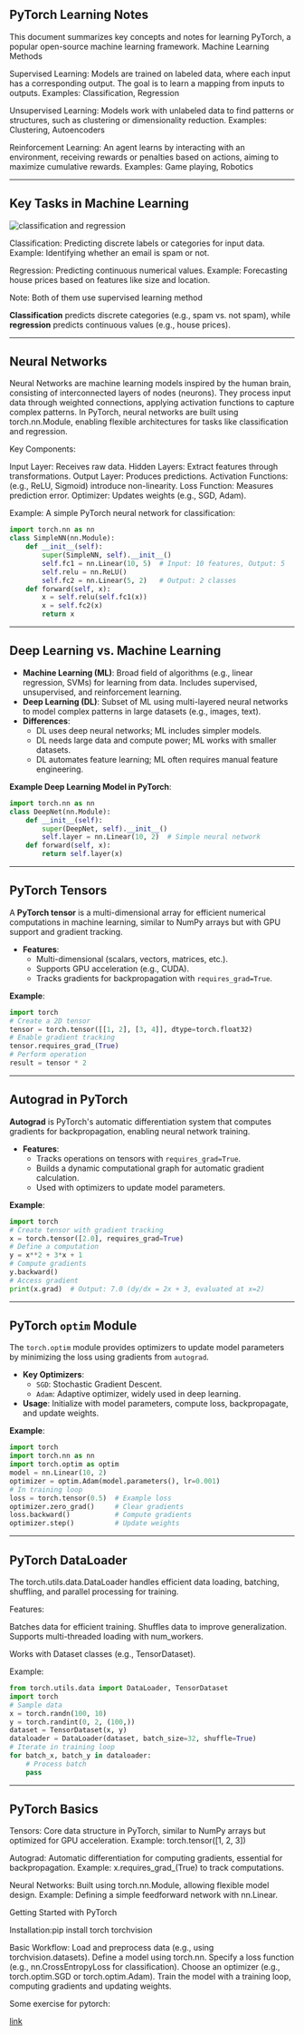 ## PyTorch Learning Notes
This document summarizes key concepts and notes for learning PyTorch, a popular open-source machine learning framework.
Machine Learning Methods

Supervised Learning: Models are trained on labeled data, where each input has a corresponding output. The goal is to learn a mapping from inputs to outputs.
Examples: Classification, Regression


Unsupervised Learning: Models work with unlabeled data to find patterns or structures, such as clustering or dimensionality reduction.
Examples: Clustering, Autoencoders


Reinforcement Learning: An agent learns by interacting with an environment, receiving rewards or penalties based on actions, aiming to maximize cumulative rewards.
Examples: Game playing, Robotics


---

## Key Tasks in Machine Learning

![classification and regression](https://github.com/ties2/ComputerVision-DataScience-Master/blob/main/lectures/machine%20learning/regression.png)

Classification: Predicting discrete labels or categories for input data.
Example: Identifying whether an email is spam or not.


Regression: Predicting continuous numerical values.
Example: Forecasting house prices based on features like size and location.

Note: Both of them use supervised learning method

**Classification** predicts discrete categories (e.g., spam vs. not spam), while **regression** predicts continuous values (e.g., house prices).

---
## Neural Networks

Neural Networks are machine learning models inspired by the human brain, consisting of interconnected layers of nodes (neurons). They process input data through weighted connections, applying activation functions to capture complex patterns. In PyTorch, neural networks are built using torch.nn.Module, enabling flexible architectures for tasks like classification and regression.

Key Components:

Input Layer: Receives raw data.
Hidden Layers: Extract features through transformations.
Output Layer: Produces predictions.
Activation Functions: (e.g., ReLU, Sigmoid) introduce non-linearity.
Loss Function: Measures prediction error.
Optimizer: Updates weights (e.g., SGD, Adam).

Example: A simple PyTorch neural network for classification:


``` python
import torch.nn as nn
class SimpleNN(nn.Module):
    def __init__(self):
        super(SimpleNN, self).__init__()
        self.fc1 = nn.Linear(10, 5)  # Input: 10 features, Output: 5
        self.relu = nn.ReLU()
        self.fc2 = nn.Linear(5, 2)   # Output: 2 classes
    def forward(self, x):
        x = self.relu(self.fc1(x))
        x = self.fc2(x)
        return x
```
---

## Deep Learning vs. Machine Learning

- **Machine Learning (ML)**: Broad field of algorithms (e.g., linear regression, SVMs) for learning from data. Includes supervised, unsupervised, and reinforcement learning.
- **Deep Learning (DL)**: Subset of ML using multi-layered neural networks to model complex patterns in large datasets (e.g., images, text).
- **Differences**:
  - DL uses deep neural networks; ML includes simpler models.
  - DL needs large data and compute power; ML works with smaller datasets.
  - DL automates feature learning; ML often requires manual feature engineering.

**Example Deep Learning Model in PyTorch**:
```python
import torch.nn as nn
class DeepNet(nn.Module):
    def __init__(self):
        super(DeepNet, self).__init__()
        self.layer = nn.Linear(10, 2)  # Simple neural network
    def forward(self, x):
        return self.layer(x)

```
---
## PyTorch Tensors

A **PyTorch tensor** is a multi-dimensional array for efficient numerical computations in machine learning, similar to NumPy arrays but with GPU support and gradient tracking.

- **Features**:
  - Multi-dimensional (scalars, vectors, matrices, etc.).
  - Supports GPU acceleration (e.g., CUDA).
  - Tracks gradients for backpropagation with `requires_grad=True`.

**Example**:
```python
import torch
# Create a 2D tensor
tensor = torch.tensor([[1, 2], [3, 4]], dtype=torch.float32)
# Enable gradient tracking
tensor.requires_grad_(True)
# Perform operation
result = tensor * 2
```
---
## Autograd in PyTorch

**Autograd** is PyTorch's automatic differentiation system that computes gradients for backpropagation, enabling neural network training.

- **Features**:
  - Tracks operations on tensors with `requires_grad=True`.
  - Builds a dynamic computational graph for automatic gradient calculation.
  - Used with optimizers to update model parameters.

**Example**:
```python
import torch
# Create tensor with gradient tracking
x = torch.tensor([2.0], requires_grad=True)
# Define a computation
y = x**2 + 3*x + 1
# Compute gradients
y.backward()
# Access gradient
print(x.grad)  # Output: 7.0 (dy/dx = 2x + 3, evaluated at x=2)
```
---
## PyTorch `optim` Module

The `torch.optim` module provides optimizers to update model parameters by minimizing the loss using gradients from `autograd`.

- **Key Optimizers**:
  - `SGD`: Stochastic Gradient Descent.
  - `Adam`: Adaptive optimizer, widely used in deep learning.
- **Usage**: Initialize with model parameters, compute loss, backpropagate, and update weights.

**Example**:
```python
import torch
import torch.nn as nn
import torch.optim as optim
model = nn.Linear(10, 2)
optimizer = optim.Adam(model.parameters(), lr=0.001)
# In training loop
loss = torch.tensor(0.5)  # Example loss
optimizer.zero_grad()     # Clear gradients
loss.backward()           # Compute gradients
optimizer.step()          # Update weights
```
---
## PyTorch DataLoader

The torch.utils.data.DataLoader handles efficient data loading, batching, shuffling, and parallel processing for training.

Features:

Batches data for efficient training.
Shuffles data to improve generalization.
Supports multi-threaded loading with num_workers.


Works with Dataset classes (e.g., TensorDataset).

Example:

```python
from torch.utils.data import DataLoader, TensorDataset
import torch
# Sample data
x = torch.randn(100, 10)
y = torch.randint(0, 2, (100,))
dataset = TensorDataset(x, y)
dataloader = DataLoader(dataset, batch_size=32, shuffle=True)
# Iterate in training loop
for batch_x, batch_y in dataloader:
    # Process batch
    pass
```

---
## PyTorch Basics

Tensors: Core data structure in PyTorch, similar to NumPy arrays but optimized for GPU acceleration.
Example: torch.tensor([1, 2, 3])


Autograd: Automatic differentiation for computing gradients, essential for backpropagation.
Example: x.requires_grad_(True) to track computations.


Neural Networks: Built using torch.nn.Module, allowing flexible model design.
Example: Defining a simple feedforward network with nn.Linear.


Getting Started with PyTorch

Installation:pip install torch torchvision


Basic Workflow:
Load and preprocess data (e.g., using torchvision.datasets).
Define a model using torch.nn.
Specify a loss function (e.g., nn.CrossEntropyLoss for classification).
Choose an optimizer (e.g., torch.optim.SGD or torch.optim.Adam).
Train the model with a training loop, computing gradients and updating weights.


Some exercise for pytorch:

[link](https://github.com/ties2/ComputerVision-DataScience-Master/tree/main/lectures/Scientific%20Programming)


